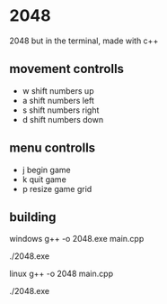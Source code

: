 # 2048
2048 but in the terminal, made with c++
## movement controlls
- w shift numbers up
- a shift numbers left
- s shift numbers right
- d shift numbers down

## menu controlls
- j begin game
- k quit game
- p resize game grid

## building

windows
g++ -o 2048.exe main.cpp

./2048.exe

linux
g++ -o 2048 main.cpp

./2048.exe
